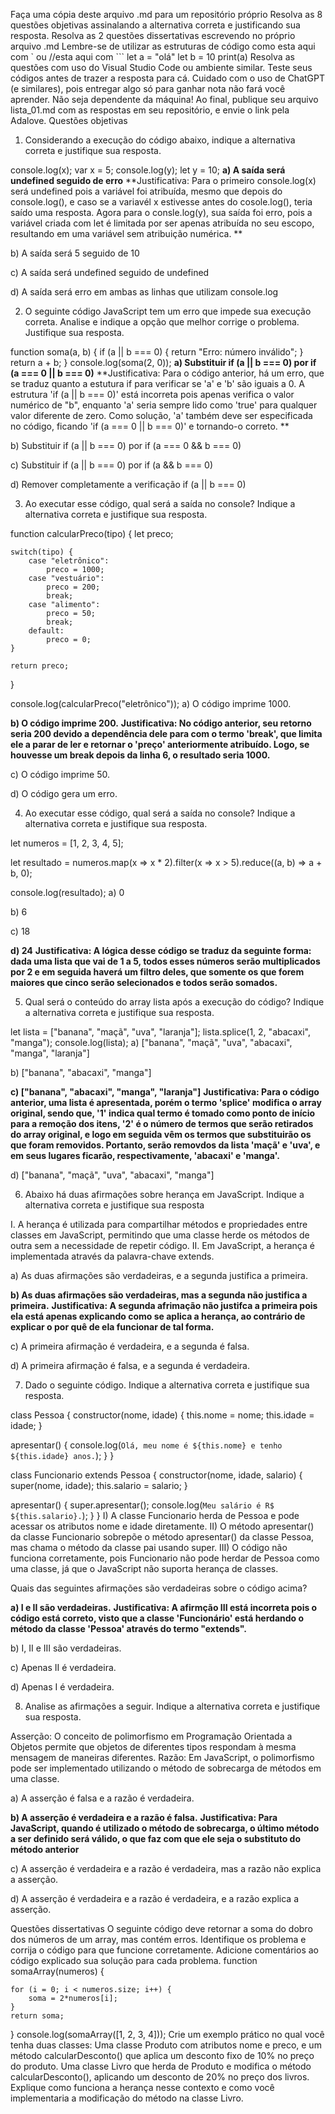 Faça uma cópia deste arquivo .md para um repositório próprio
Resolva as 8 questões objetivas assinalando a alternativa correta e justificando sua resposta.
Resolva as 2 questões dissertativas escrevendo no próprio arquivo .md
Lembre-se de utilizar as estruturas de código como esta aqui com `  ou
//esta aqui com ```
let a = "olá"
let b = 10
print(a)
Resolva as questões com uso do Visual Studio Code ou ambiente similar.
Teste seus códigos antes de trazer a resposta para cá.
Cuidado com o uso de ChatGPT (e similares), pois entregar algo só para ganhar nota não fará você aprender. Não seja dependente da máquina!
Ao final, publique seu arquivo lista_01.md com as respostas em seu repositório, e envie o link pela Adalove.
Questões objetivas
1) Considerando a execução do código abaixo, indique a alternativa correta e justifique sua resposta.

console.log(x);
var x = 5;
console.log(y);
let y = 10;
**a) A saída será undefined seguido de erro**
**Justificativa: Para o primeiro console.log(x) será undefined pois a variável foi atribuída, mesmo que depois do console.log(), e caso se a variavél x estivesse antes do cosole.log(), teria saído uma resposta. Agora para o consle.log(y), sua saída foi erro, pois a variável criada com let é limitada por ser apenas atribuída no seu escopo, resultando em uma variável sem atribuição numérica. **

b) A saída será 5 seguido de 10

c) A saída será undefined seguido de undefined

d) A saída será erro em ambas as linhas que utilizam console.log

2) O seguinte código JavaScript tem um erro que impede sua execução correta. Analise e indique a opção que melhor corrige o problema. Justifique sua resposta.

function soma(a, b) {
    if (a || b === 0) {
        return "Erro: número inválido";
    }
    return a + b;
}
console.log(soma(2, 0));
**a) Substituir if (a || b === 0) por if (a === 0 || b === 0)**
**Justificativa: Para o código anterior, há um erro, que se traduz quanto a estutura if para verificar se 'a' e 'b' são iguais a 0. A estrutura 'if (a || b === 0)' está incorreta pois apenas verifica o valor numérico de "b", enquanto 'a' seria sempre lido como 'true' para qualquer valor diferente de zero. Como solução, 'a' também deve ser especificada no código, ficando 'if (a === 0 || b === 0)' e tornando-o correto. **

b) Substituir if (a || b === 0) por if (a === 0 && b === 0)

c) Substituir if (a || b === 0) por if (a && b === 0)

d) Remover completamente a verificação if (a || b === 0)

3) Ao executar esse código, qual será a saída no console? Indique a alternativa correta e justifique sua resposta.

function calcularPreco(tipo) {
    let preco;

    switch(tipo) {
        case "eletrônico":
            preco = 1000;
        case "vestuário":
            preco = 200;
            break;
        case "alimento":
            preco = 50;
            break;
        default:
            preco = 0;
    }

    return preco;
}

console.log(calcularPreco("eletrônico"));
a) O código imprime 1000.

**b) O código imprime 200.**
**Justificativa: No código anterior, seu retorno seria 200 devido a dependência dele para com o termo 'break', que limita ele a parar de ler e retornar o 'preço' anteriormente atribuído. Logo, se houvesse um break depois da linha 6, o resultado seria 1000.**

c) O código imprime 50.

d) O código gera um erro.

4) Ao executar esse código, qual será a saída no console? Indique a alternativa correta e justifique sua resposta.

let numeros = [1, 2, 3, 4, 5];

let resultado = numeros.map(x => x * 2).filter(x => x > 5).reduce((a, b) => a + b, 0);

console.log(resultado);
a) 0

b) 6

c) 18

**d) 24**
**Justificativa: A lógica desse código se traduz da seguinte forma: dada uma lista que vai de 1 a 5, todos esses números serão multiplicados por 2 e em seguida haverá um filtro deles, que somente os que forem maiores que cinco serão selecionados e todos serão somados.**

5) Qual será o conteúdo do array lista após a execução do código? Indique a alternativa correta e justifique sua resposta.

let lista = ["banana", "maçã", "uva", "laranja"];
lista.splice(1, 2, "abacaxi", "manga");
console.log(lista);
a) ["banana", "maçã", "uva", "abacaxi", "manga", "laranja"]

b) ["banana", "abacaxi", "manga"]

**c) ["banana", "abacaxi", "manga", "laranja"]**
**Justificativa: Para o código anterior, uma lista é apresentada, porém o termo 'splice' modifica o array original, sendo que, '1' indica qual termo é tomado como ponto de início para a remoção dos itens, '2' é o número de termos que serão retirados do array original, e logo em seguida vêm os termos que substituirão os que foram removidos. Portanto, serão removdos da lista 'maçã' e 'uva', e em seus lugares ficarão, respectivamente, 'abacaxi' e 'manga'.**

d) ["banana", "maçã", "uva", "abacaxi", "manga"]

6) Abaixo há duas afirmações sobre herança em JavaScript. Indique a alternativa correta e justifique sua resposta

I. A herança é utilizada para compartilhar métodos e propriedades entre classes em JavaScript, permitindo que uma classe herde os métodos de outra sem a necessidade de repetir código.
II. Em JavaScript, a herança é implementada através da palavra-chave extends.

a) As duas afirmações são verdadeiras, e a segunda justifica a primeira.

**b) As duas afirmações são verdadeiras, mas a segunda não justifica a primeira.**
**Justificativa: A segunda afrimação não justifca a primeira pois ela está apenas explicando como se aplica a herança, ao contrário de explicar o por quê de ela funcionar de tal forma.**

c) A primeira afirmação é verdadeira, e a segunda é falsa.

d) A primeira afirmação é falsa, e a segunda é verdadeira.

7) Dado o seguinte código. Indique a alternativa correta e justifique sua resposta.

class Pessoa {
  constructor(nome, idade) {
    this.nome = nome;
    this.idade = idade;
  }

  apresentar() {
    console.log(`Olá, meu nome é ${this.nome} e tenho ${this.idade} anos.`);
  }
}

class Funcionario extends Pessoa {
  constructor(nome, idade, salario) {
    super(nome, idade);
    this.salario = salario;
  }

  apresentar() {
    super.apresentar();
    console.log(`Meu salário é R$ ${this.salario}.`);
  }
}
I) A classe Funcionario herda de Pessoa e pode acessar os atributos nome e idade diretamente.
II) O método apresentar() da classe Funcionario sobrepõe o método apresentar() da classe Pessoa, mas chama o método da classe pai usando super.
III) O código não funciona corretamente, pois Funcionario não pode herdar de Pessoa como uma classe, já que o JavaScript não suporta herança de classes.

Quais das seguintes afirmações são verdadeiras sobre o código acima?

**a) I e II são verdadeiras.**
**Justificativa: A afirmção III está incorreta pois o código está correto, visto que a classe 'Funcionário' está herdando o método da classe 'Pessoa' através do termo "extends".**

b) I, II e III são verdadeiras.

c) Apenas II é verdadeira.

d) Apenas I é verdadeira.

8) Analise as afirmações a seguir. Indique a alternativa correta e justifique sua resposta.

Asserção: O conceito de polimorfismo em Programação Orientada a Objetos permite que objetos de diferentes tipos respondam à mesma mensagem de maneiras diferentes.
Razão: Em JavaScript, o polimorfismo pode ser implementado utilizando o método de sobrecarga de métodos em uma classe.

a) A asserção é falsa e a razão é verdadeira.

**b) A asserção é verdadeira e a razão é falsa.**
**Justificativa: Para JavaScript, quando é utilizado o método de sobrecarga, o último método a ser definido será válido, o que faz com que ele seja o substituto do método anterior**

c) A asserção é verdadeira e a razão é verdadeira, mas a razão não explica a asserção.

d) A asserção é verdadeira e a razão é verdadeira, e a razão explica a asserção.

Questões dissertativas
O seguinte código deve retornar a soma do dobro dos números de um array, mas contém erros. Identifique os problema e corrija o código para que funcione corretamente. Adicione comentários ao código explicado sua solução para cada problema.
function somaArray(numeros) {

    for (i = 0; i < numeros.size; i++) {
        soma = 2*numeros[i];
    }
    return soma;
}
console.log(somaArray([1, 2, 3, 4]));
Crie um exemplo prático no qual você tenha duas classes:
Uma classe Produto com atributos nome e preco, e um método calcularDesconto() que aplica um desconto fixo de 10% no preço do produto.
Uma classe Livro que herda de Produto e modifica o método calcularDesconto(), aplicando um desconto de 20% no preço dos livros.
Explique como funciona a herança nesse contexto e como você implementaria a modificação do método na classe Livro.

